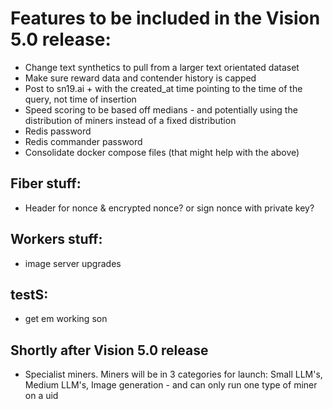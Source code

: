 # Features to be included in the Vision 5.0 release:

- Change text synthetics to pull from a larger text orientated dataset
- Make sure reward data and contender history is capped
- Post to sn19.ai + with the created_at time pointing to the time of the query, not time of insertion
- Speed scoring to be based off medians - and potentially using the distribution of miners instead of a fixed distribution
- Redis password
- Redis commander password
- Consolidate docker compose files (that might help with the above)


## Fiber stuff:
- Header for nonce & encrypted nonce? or sign nonce with private key?

## Workers stuff:
- image server upgrades

## testS:
- get em working son

## Shortly after Vision 5.0 release
- Specialist miners. Miners will be in 3 categories for launch: Small LLM's, Medium LLM's, Image generation - and can only run one type of miner on a uid